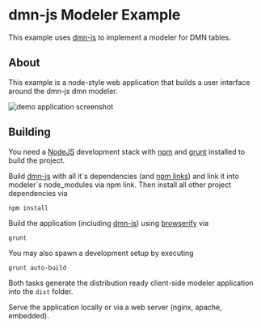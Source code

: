 # dmn-js Modeler Example

This example uses [dmn-js](https://github.com/dmn-io/dmn-js) to implement a modeler for DMN tables.

## About

This example is a node-style web application that builds a user interface around the dmn-js dmn modeler.

![demo application screenshot](https://raw.githubusercontent.com/dmn-io/dmn-js-examples/master/modeler/docs/screenshot.png "Screenshot of the example application")


## Building

You need a [NodeJS](http://nodejs.org) development stack with [npm](https://npmjs.org) and [grunt](http://gruntjs.com) installed to build the project.

Build [dmn-js](https://github.com/dmn-io/dmn-js) with all it´s dependencies (and [npm links](https://github.com/dmn-io/dmn-js/blob/master/docs/project/SETUP.md)) and link it into modeler´s node_modules via npm link. Then install all other project dependencies via 

```
npm install
```

Build the application (including [dmn-js](https://github.com/dmn-io/dmn-js)) using [browserify](http://browserify.org) via

```
grunt
```

You may also spawn a development setup by executing

```
grunt auto-build
```

Both tasks generate the distribution ready client-side modeler application into the `dist` folder.

Serve the application locally or via a web server (nginx, apache, embedded).
